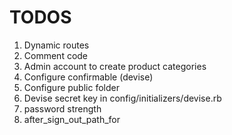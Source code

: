 # TODOS

1. Dynamic routes
2. Comment code
3. Admin account to create product categories
4. Configure confirmable (devise)
5. Configure public folder
6. Devise secret key in config/initializers/devise.rb
7. password strength
8. after_sign_out_path_for